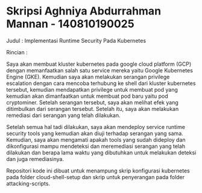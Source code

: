 # Skripsi Aghniya Abdurrahman Mannan - 140810190025
Judul : Implementasi Runtime Security Pada Kubernetes

Rincian :

Saya akan membuat kluster kubernetes pada google cloud platform (GCP) dengan memanfaatkan salah satu service mereka yaitu Google Kubernetes Engine (GKE). Kemudian saya akan melakukan serangan privilege escalation dengan cara mencoba terhubung ke shell dari kluster kubernetes tersebut, kemudian mendapatkan privilege untuk membuat pod yang kemudian akan dimanfaatkan untuk membuat pod baru yaitu pod cryptominer. Setelah serangan tersebut, saya akan melihat efek yang ditimbulkan dari serangan tersebut. Setelah itu, saya akan melakukan remediasi dari serangan yang telah dilakukan.

Setelah semua hal tadi dilakukan, saya akan mendeploy service runtime security tools yang kemudian akan diuji terhadap serangan yang sama. Kemudian, saya akan mengamati apakah tools yang sudah dideploy dan dikonfigurasi mampu mendeteksi dan meremediasi serangan yang telah dilakukan dan berapa lama waktu yang dibutuhkan untuk melakukan deteksi dan juga remediasinya.

Repositori kode ini dibuat untuk menampung skrip konfigurasi kubernetes pada folder cloud-shell-setup dan skrip untuk penyerangan pada folder attacking-scripts.